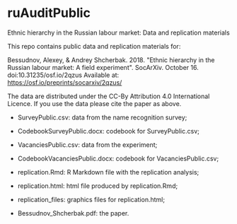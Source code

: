 # ruAuditPublic
Ethnic hierarchy in the Russian labour market: Data and replication materials

This repo contains public data and replication materials for:

Bessudnov, Alexey, & Andrey Shcherbak. 2018. "Ethnic hierarchy in the Russian labour market: A field experiment". SocArXiv. October 16. doi:10.31235/osf.io/2qzus
Available at: https://osf.io/preprints/socarxiv/2qzus/

The data are distributed under the CC-By Attribution 4.0 International Licence. If you use the data please cite the paper as above. 

- SurveyPublic.csv: data from the name recognition survey;

- CodebookSurveyPublic.docx: codebook for SurveyPublic.csv;

- VacanciesPublic.csv: data from the experiment;

- CodebookVacanciesPublic.docx: codebook for VacanciesPublic.csv;

- replication.Rmd: R Markdown file with the replication analysis;

- replication.html: html file produced by replication.Rmd;

- replication_files: graphics files for replication.html;

- Bessudnov_Shcherbak.pdf: the paper.
